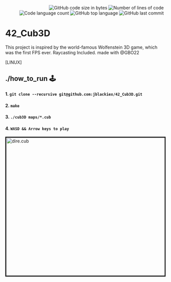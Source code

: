 
<p align="right">
	<img alt="GitHub code size in bytes" src="https://img.shields.io/github/languages/code-size/jblackiex/42_Cub3D?color=lightblue" />
	<img alt="Number of lines of code" src="https://img.shields.io/tokei/lines/github/jblackiex/42_Cub3D?color=critical" />
	<img alt="Code language count" src="https://img.shields.io/github/languages/count/jblackiex/42_Cub3D?color=yellow" />
	<img alt="GitHub top language" src="https://img.shields.io/github/languages/top/jblackiex/42_Cub3D?color=black" />
	<img alt="GitHub last commit" src="https://img.shields.io/github/last-commit/jblackiex/42_Cub3D?color=green" />
</p>


# 42_Cub3D
This project is inspired by the world-famous Wolfenstein 3D game, which was the first FPS ever. Raycasting Included. made with @GBO22

[LINUX]

## ./how_to_run 🕹️

#### 1. ```git clone --recursive git@github.com:jblackiex/42_Cub3D.git```

#### 2. ```make```

#### 3. ```./cub3D maps/*.cub```

#### 4. ```WASD && Arrow keys to play```

<img src="https://github.com/jblackiex/42_Cub3D/blob/main/textures/Cub3D.gif" alt="dire.cub" style="width:600px;height:440px;" border="3">
